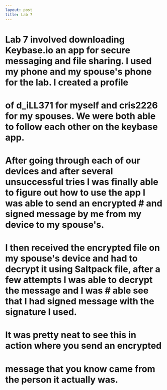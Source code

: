 ```yaml
---
layout: post
title: Lab 7
---
```

# Lab 7 involved downloading Keybase.io an app for secure messaging and file sharing.  I used my phone and my spouse's phone for the lab. I created a profile
# of d_iLL371 for myself and cris2226 for my spouses.  We were both able to follow each other on the keybase app.
# After going through each of our devices and after several unsuccessful tries I was finally able to figure out how to use the app I was able to send an encrypted       # and signed message by me from my device to my spouse's. 
# I then received the encrypted file on my spouse's device and had to decrypt it using Saltpack file, after a few attempts I was able to decrypt the message and I was   # able see that I had signed message with the signature I used.
# It was pretty neat to see this in action where you send an encrypted 
# message that you know came from the person it actually was.  
